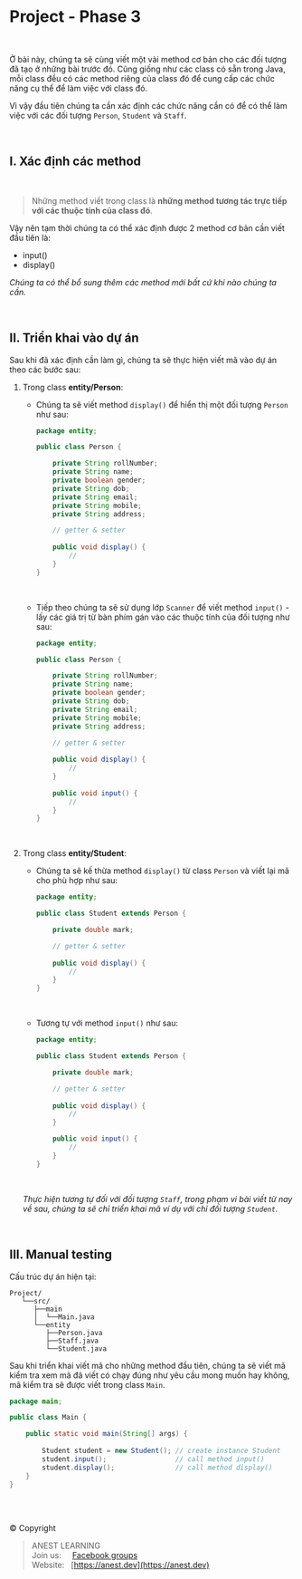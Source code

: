 # Project - Phase 3

<br />

Ở bài này, chúng ta sẽ cùng viết một vài method cơ bản cho các đối tượng đã tạo ở những bài trước đó. Cũng giống như các class có sẵn trong Java, mỗi class đều có các method riêng của class đó để cung cấp các chức năng cụ thể để làm việc với class đó.

Vì vậy đầu tiên chúng ta cần xác định các chức năng cần có để có thể làm việc với các đối tượng `Person`, `Student` và `Staff`.

<br />

## I. Xác định các method

<br />

> Những method viết trong class là **những method tương tác trực tiếp với các thuộc tính của class đó**.

Vậy nên tạm thời chúng ta có thể xác định được 2 method cơ bản cần viết đầu tiên là:
- input()
- display()

*Chúng ta có thể bổ sung thêm các method mới bất cứ khi nào chúng ta cần.*

<br />

## II. Triển khai vào dự án

Sau khi đã xác định cần làm gì, chúng ta sẽ thực hiện viết mã vào dự án theo các bước sau:

1. Trong class **entity/Person**:
    - Chúng ta sẽ viết method `display()` để hiển thị một đối tượng `Person` như sau:

      ```java
      package entity;

      public class Person {

          private String rollNumber;
          private String name;
          private boolean gender;
          private String dob;
          private String email;
          private String mobile;
          private String address;

          // getter & setter
          
          public void display() {
              //
          }
      }
      ```

    <br />

    - Tiếp theo chúng ta sẽ sử dụng lớp `Scanner` để viết method `input()` - lấy các giá trị từ bàn phím gán vào các thuộc tính của đối tượng như sau:

      ```java
      package entity;

      public class Person {

          private String rollNumber;
          private String name;
          private boolean gender;
          private String dob;
          private String email;
          private String mobile;
          private String address;

          // getter & setter
          
          public void display() {
              //
          }
          
          public void input() {
              //
          }
      }
      ```

      <br />
    
2. Trong class **entity/Student**:
    - Chúng ta sẽ kế thừa method `display()` từ class `Person` và viết lại mã cho phù hợp như sau: 
    
      ```java
      package entity;

      public class Student extends Person {

          private double mark;

          // getter & setter
          
          public void display() {
              //
          }
      }
      ```

      <br />
      
      
    - Tương tự với method `input()` như sau:
    
      ```java
      package entity;

      public class Student extends Person {

          private double mark;

          // getter & setter
          
          public void display() {
              //
          }

          public void input() {
              //
          }
      }
      ```
      
      <br />
      
    *Thực hiện tương tự đối với đối tượng `Staff`, trong phạm vi bài viết từ nay về sau, chúng ta sẽ chỉ triển khai mã ví dụ với chỉ đối tượng `Student`.*
    
<br />

## III. Manual testing

Cấu trúc dự án hiện tại:
```
Project/
   └──src/  
      ├──main
      │  └──Main.java
      └──entity 
         ├──Person.java
         ├──Staff.java
         └──Student.java
```

Sau khi triển khai viết mã cho những method đầu tiên, chúng ta sẽ viết mã kiểm tra xem mã đã viết có chạy đúng như yêu cầu mong muốn hay không, mã kiểm tra sẽ được viết trong class `Main`.

```java
package main;

public class Main {

    public static void main(String[] args) {
    
        Student student = new Student(); // create instance Student
        student.input();                 // call method input()
        student.display();               // call method display()
    }
}
```

<br />

##  

© Copyright
> ANEST LEARNING  
> Join us: &nbsp;&nbsp;&nbsp; [Facebook groups](https://www.facebook.com/groups/anest.learning/)  
> Website: &nbsp; [https://anest.dev](https://anest.dev)  
